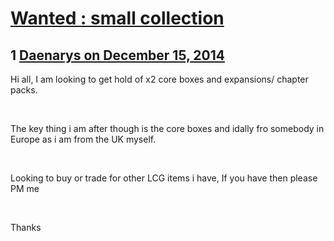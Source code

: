 # [Wanted : small collection](https://community.fantasyflightgames.com/topic/129145-wanted-small-collection/)

## 1 [Daenarys on December 15, 2014](https://community.fantasyflightgames.com/topic/129145-wanted-small-collection/?do=findComment&comment=1368169)

Hi all, I am looking to get hold of x2 core boxes and expansions/ chapter packs.

 

The key thing i am after though is the core boxes and idally fro somebody in Europe as i am from the UK myself.

 

Looking to buy or trade for other LCG items i have, If you have then please PM me

 

Thanks

